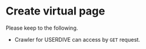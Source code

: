 # Create virtual page

Please keep to the following.

- Crawler for USERDIVE can access by `GET` request.
